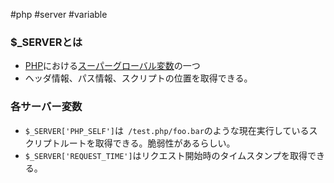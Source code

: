  #php #server #variable 

### $\_SERVERとは
- [PHP](PHP.md)における[スーパーグローバル変数](スーパーグローバル変数.md)の一つ
- ヘッダ情報、パス情報、スクリプトの位置を取得できる。

### 各サーバー変数
- `$_SERVER['PHP_SELF']`は` /test.php/foo.bar`のような現在実行しているスクリプトルートを取得できる。脆弱性があるらしい。
- `$_SERVER['REQUEST_TIME']`はリクエスト開始時のタイムスタンプを取得できる。